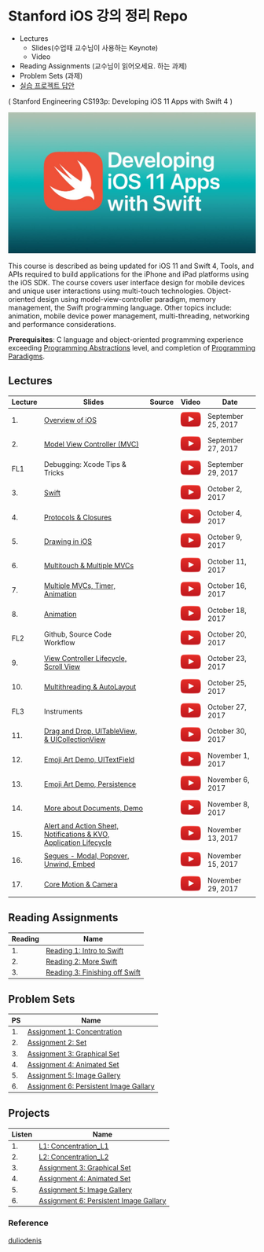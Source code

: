 # Stanford iOS 강의 정리 Repo
* Lectures
  * Slides(수업때 교수님이 사용하는 Keynote)
  * Video
* Reading Assignments (교수님이 읽어오세요. 하는 과제)
* Problem Sets (과제)
* [실습 프로젝트 답안](https://github.com/BestKora/CS193P-Fall-2017-DEMO)

( Stanford Engineering CS193p: Developing iOS 11 Apps with Swift 4 )

![](art/iTunesU.jpg?raw=true)

This course is described as being updated for iOS 11 and Swift 4, Tools, and APIs required to build applications for the iPhone and iPad platforms using the iOS SDK. The course covers user interface design for mobile devices and unique user interactions using multi-touch technologies. Object-oriented design using model-view-controller paradigm, memory management, the Swift programming language. Other topics include: animation, mobile device power management, multi-threading, networking and performance considerations.

**Prerequisites**: C language and object-oriented programming experience exceeding [Programming Abstractions](https://see.stanford.edu/Course/CS106B) level, and completion of [Programming Paradigms](https://see.stanford.edu/Course/CS107).

## Lectures
| Lecture | Slides | Source | Video | Date
| ------------- | ------------- | ------------- | ------------- | -------------
| 1. | [Overview of iOS](slides/Lecture-1-Slides.pdf) |  | [![](art/play.png?raw=true)](https://www.youtube.com/watch?v=z9IXfYHhKYI&index=1&list=PL_l7vS8VbNDFBiKIL3fEQhkKXTYsncsvN) | September 25, 2017
| 2. | [Model View Controller (MVC)](slides/Lecture-2-Slides.pdf) |  | [![](art/play.png?raw=true)](https://www.youtube.com/watch?v=4iGdu4IWMFc&index=2&list=PL_l7vS8VbNDFBiKIL3fEQhkKXTYsncsvN) | September 27, 2017
| FL1 | Debugging: Xcode Tips & Tricks |  | [![](art/play.png?raw=true)](https://www.youtube.com/watch?v=7CeXdDGjsVU&index=19&list=PL_l7vS8VbNDFBiKIL3fEQhkKXTYsncsvN) | September 29, 2017
| 3. | [Swift](slides/Lecture-3-Slides.pdf) |  | [![](art/play.png?raw=true)](https://www.youtube.com/watch?v=88husjydCWY&index=3&list=PL_l7vS8VbNDFBiKIL3fEQhkKXTYsncsvN) | October 2, 2017
| 4. | [Protocols & Closures](slides/Lecture-4-Slides.pdf) |  | [![](art/play.png?raw=true)](https://www.youtube.com/watch?v=RGMKmhy-eWE&list=PL_l7vS8VbNDFBiKIL3fEQhkKXTYsncsvN&index=4) | October 4, 2017
| 5. | [Drawing in iOS](slides/Lecture-5-Slides.pdf) | | [![](art/play.png?raw=true)](https://www.youtube.com/watch?v=pOO0pz0gPLk&list=PL_l7vS8VbNDFBiKIL3fEQhkKXTYsncsvN&index=5) | October 9, 2017
| 6. | [Multitouch & Multiple MVCs](slides/Lecture-6-Slides.pdf) | | [![](art/play.png?raw=true)](https://www.youtube.com/watch?v=N_PyNplrhys&index=6&list=PL_l7vS8VbNDFBiKIL3fEQhkKXTYsncsvN) | October 11, 2017
| 7. | [Multiple MVCs, Timer, Animation](slides/Lecture-7-Slides.pdf) | | [![](art/play.png?raw=true)](https://www.youtube.com/watch?v=diihWsxOsDk&index=7&list=PL_l7vS8VbNDFBiKIL3fEQhkKXTYsncsvN) | October 16, 2017
| 8. | [Animation](slides/Lecture-8-Slides.pdf) | | [![](art/play.png?raw=true)](https://www.youtube.com/watch?v=5w9lu9ABJzE&index=8&list=PL_l7vS8VbNDFBiKIL3fEQhkKXTYsncsvN) | October 18, 2017
| FL2 | Github, Source Code Workflow |  | [![](art/play.png?raw=true)](https://www.youtube.com/watch?v=P8gyK-_auNk&list=PL_l7vS8VbNDFBiKIL3fEQhkKXTYsncsvN&index=18) | October 20, 2017
| 9. | [View Controller Lifecycle, Scroll View](slides/Lecture-9-Slides.pdf) | |  [![](art/play.png?raw=true)](https://www.youtube.com/watch?v=QjrMau1WmmU&index=9&list=PL_l7vS8VbNDFBiKIL3fEQhkKXTYsncsvN) | October 23, 2017
| 10. | [Multithreading & AutoLayout](slides/Lecture-10-Slides.pdf) |  |  [![](art/play.png?raw=true)](https://www.youtube.com/watch?v=U1G8f6F3PyQ&list=PL_l7vS8VbNDFBiKIL3fEQhkKXTYsncsvN&index=10) | October 25, 2017
| FL3 | Instruments |  | [![](art/play.png?raw=true)](https://www.youtube.com/watch?v=BCNlw9rhEe0&list=PL_l7vS8VbNDFBiKIL3fEQhkKXTYsncsvN&index=20) | October 27, 2017
| 11. | [Drag and Drop, UITableView, & UICollectionView](slides/Lecture-11-Slides.pdf) | | [![](art/play.png?raw=true)](https://www.youtube.com/watch?v=hore835-Mj4&list=PL_l7vS8VbNDFBiKIL3fEQhkKXTYsncsvN&index=11) | October 30, 2017
| 12. | [Emoji Art Demo, UITextField](slides/Lecture-12-Slides.pdf) | | [![](art/play.png?raw=true)](https://www.youtube.com/watch?v=qCJ79tknk1I&index=12&list=PL_l7vS8VbNDFBiKIL3fEQhkKXTYsncsvN) | November 1, 2017
| 13. | [Emoji Art Demo, Persistence](slides/Lecture-13-Slides.pdf) | | [![](art/play.png?raw=true)](https://www.youtube.com/watch?v=9o-NSIiCHpg&list=PL_l7vS8VbNDFBiKIL3fEQhkKXTYsncsvN&index=13) | November 6, 2017
| 14. | [More about Documents, Demo](slides/Lecture-14-Slides.pdf) | | [![](art/play.png?raw=true)](https://www.youtube.com/watch?v=zKHcLLza_Es&index=14&list=PL_l7vS8VbNDFBiKIL3fEQhkKXTYsncsvN) | November 8, 2017
| 15. | [Alert and Action Sheet, Notifications & KVO, Application Lifecycle](slides/Lecture-15-Slides.pdf) | | [![](art/play.png?raw=true)](https://www.youtube.com/watch?v=bJLrcNEv88k&list=PL_l7vS8VbNDFBiKIL3fEQhkKXTYsncsvN&index=15) | November 13, 2017
| 16. | [Segues - Modal, Popover, Unwind, Embed](slides/Lecture-16-Slides.pdf) | | [![](art/play.png?raw=true)](https://www.youtube.com/watch?v=NK-KG294hrc&list=PL_l7vS8VbNDFBiKIL3fEQhkKXTYsncsvN&index=16) | November 15, 2017
| 17. | [Core Motion & Camera](slides/Lecture-17-Slides.pdf) | | [![](art/play.png?raw=true)](https://www.youtube.com/watch?v=ccG0QoSZIXA&index=17&list=PL_l7vS8VbNDFBiKIL3fEQhkKXTYsncsvN) | November 29, 2017

## Reading Assignments

| Reading  | Name
| ------------- | -------------
| 1. | [Reading 1: Intro to Swift](reading/Reading_1_Intro_to_Swift.pdf)
| 2. | [Reading 2: More Swift](reading/Reading_2_More_Swift.pdf)
| 3. | [Reading 3: Finishing off Swift](reading/Reading_3_Finishing_Off_Swift.pdf)

## Problem Sets

| PS  | Name
| ------------- | -------------
| 1. | [Assignment 1: Concentration](problemsets/Programming_Project_1_Concentration.pdf)
| 2. | [Assignment 2: Set](problemsets/Programming_Project_2_Set.pdf)
| 3. | [Assignment 3: Graphical Set](problemsets/Programming_Project_3_Graphical_Set.pdf)
| 4. | [Assignment 4: Animated Set](problemsets/Programming_Project_4_Animated_Set.pdf)
| 5. | [Assignment 5: Image Gallery](problemsets/Programming_Project_5_Image_Gallery.pdf)
| 6. | [Assignment 6: Persistent Image Gallary](problemsets/Programming_Project_6_Persistent_Image_Gallery.pdf)


## Projects
| Listen  | Name
| ------------- | -------------
| 1. | [L1: Concentration_L1](Projects/Concentration_L1)
| 2. | [L2: Concentration_L2](Projects/Concentration_L2)
| 3. | [Assignment 3: Graphical Set](problemsets/Programming_Project_3_Graphical_Set.pdf)
| 4. | [Assignment 4: Animated Set](problemsets/Programming_Project_4_Animated_Set.pdf)
| 5. | [Assignment 5: Image Gallery](problemsets/Programming_Project_5_Image_Gallery.pdf)
| 6. | [Assignment 6: Persistent Image Gallary](problemsets/Programming_Project_6_Persistent_Image_Gallery.pdf)


### Reference
[duliodenis](duliodenis)
